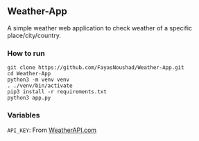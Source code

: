 ## Weather-App
A simple weather web application to check weather of a specific place/city/country.

### How to run

```cd
git clone https://github.com/FayasNoushad/Weather-App.git
cd Weather-App
python3 -m venv venv
. ./venv/bin/activate
pip3 install -r requirements.txt
python3 app.py
```

### Variables

`API_KEY`: From [WeatherAPI.com](https://www.weatherapi.com/my/)
